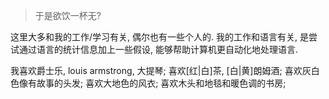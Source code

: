 > 于是欲饮一杯无?

这里大多和我的工作/学习有关, 偶尔也有一些个人的. 我的工作和语言有关, 是尝试通过语言的统计信息加上一些假设, 能够帮助计算机更自动化地处理语言.

我喜欢爵士乐, louis armstrong, 大提琴;
喜欢[红|白]茶, [白|黄]朗姆酒;
喜欢灰白色像有故事的头发;
喜欢大地色的风衣;
喜欢木头和地毯和暖色调的书房;

